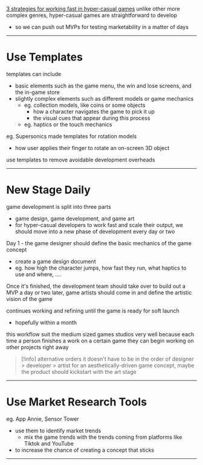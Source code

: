 [3 strategies for working fast in hyper-casual games](https://supersonic.com/learn/blog/3-strategies-for-working-fast-in-hyper-casual-games/)
unlike other more complex genres, hyper-casual games are straightforward to develop
* so we can push out MVPs for testing marketability in a matter of days
___

# Use Templates

templates can include
* basic elements such as the game menu, the win and lose screens, and the in-game store
* slightly complex elements such as different models or game mechanics
	* eg. collection models, like coins or some objects
		* how a character navigates the game to pick it up
		* the visual cues that appear during this process
	* eg. haptics or the touch mechanics

eg. Supersonics made templates for rotation models
* how user applies their finger to rotate an on-screen 3D object

use templates to remove avoidable development overheads
___

# New Stage Daily

game development is split into three parts
* game design, game development, and game art
* for hyper-casual developers to work fast and scale their output, we should move into a new phase of development every day or two

Day 1 - the game designer should define the basic mechanics of the game concept
* create a game design document
* eg. how high the character jumps, how fast they run, what haptics to use and where, ....

Once it's finished, the development team should take over to build out a MVP
a day or two later, game artists should come in and define the artistic vision of the game

continues working and refining until the game is ready for soft launch
* hopefully within a month

this workflow suit the medium sized games studios very well
because each time a person finishes a work on a certain game they can begin working on other projects right away

> [!info] alternative orders
> it doesn't have to be in the order of designer > developer > artist
> for an aesthetically-driven game concept, maybe the product should kickstart with the art stage

___

# Use Market Research Tools

eg. App Annie, Sensor Tower
* use them to identify market trends
	* mix the game trends with the trends coming from platforms like Tiktok and YouTube
* to increase the chance of creating a concept that sticks
___
